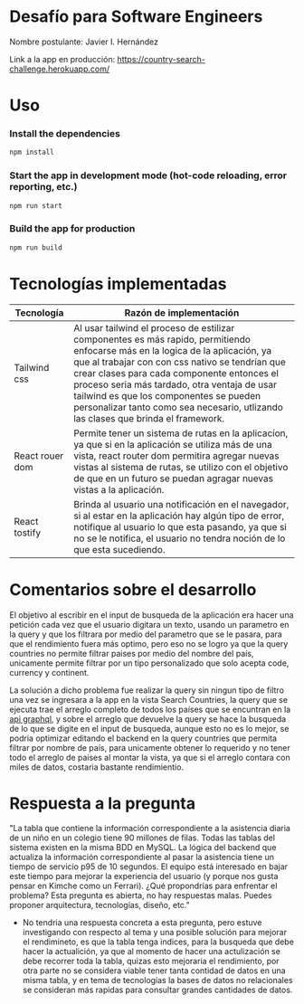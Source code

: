 # Desafío para Software Engineers

Nombre postulante: Javier I. Hernández

Link a la app en producción: https://country-search-challenge.herokuapp.com/

# Uso

### Install the dependencies
```bash
npm install
```

### Start the app in development mode (hot-code reloading, error reporting, etc.)
```bash
npm run start
```

### Build the app for production
```bash
npm run build
```

# Tecnologías implementadas
Tecnología    | Razón de implementación
------------- | -----------------------------------------------------------------
Tailwind css       | Al usar tailwind el proceso de estilizar componentes es más rapido, permitiendo enfocarse más en la logica de la aplicación, ya que al trabajar con con css nativo se tendrían que crear clases para cada componente entonces el proceso seria más tardado, otra ventaja de usar tailwind es que los componentes se pueden personalizar tanto como sea necesario, utlizando las clases que brinda el framework.
React rouer dom       | Permite tener un sistema de rutas en la aplicacíon, ya que si en la aplicación se utiliza más de una vista, react router dom permitira agregar nuevas vistas al sistema de rutas, se utilizo con el objetivo de que en un futuro se puedan agragar nuevas vistas a la aplicación.
React tostify        | Brinda al usuario una notificación en el navegador, si al estar en la aplicación hay algún tipo de error, notifique al usuario lo que esta pasando, ya que si no se le notifica, el usuario no tendra noción de lo que esta sucediendo.

# Comentarios sobre el desarrollo
El objetivo al escribir en el input de busqueda de la aplicación era hacer una petición cada vez que el usuario digitara un texto, usando un parametro en la query y que los filtrara por medio del parametro que se le pasara, para que el rendimiento fuera más optimo, pero eso no se logro ya que la query countries no permite filtrar paises por medio del nombre del país, unicamente permite filtrar por un tipo personalizado que solo acepta code, currency y continent.

La solución a dicho problema fue realizar la query sin ningun tipo de filtro una vez se ingresara a la app en la vista Search Countries, la query que se ejecuta trae el arreglo completo de todos los países que se encuntran en la [api graphql](https://countries.trevorblades.com/), y sobre el arreglo que devuelve la query se hace la busqueda de lo que se digite en el input de busqueda, aunque esto no es lo mejor, se podria optimizar editando el backend en la query countries que permita filtrar por nombre de país, para unicamente obtener lo requerido y no tener todo el arreglo de paises al montar la vista, ya que si el arreglo contara con miles de datos, costaria bastante rendimientio.

# Respuesta a la pregunta
"La tabla que contiene la información correspondiente a la asistencia diaria de un niño en un colegio tiene 90 millones de filas. Todas las tablas del sistema existen en la misma BDD en MySQL. La lógica del backend que actualiza la información correspondiente al pasar la asistencia tiene un tiempo de servicio p95 de 10 segundos. El equipo está interesado en bajar este tiempo para mejorar la experiencia del usuario (y porque nos gusta pensar en Kimche como un Ferrari). ¿Qué propondrías para enfrentar el problema? Esta pregunta es abierta, no hay respuestas malas. Puedes proponer arquitectura, tecnologías, diseño, etc."

* No tendria una respuesta concreta a esta pregunta, pero estuve investigando con respecto al tema y una posible solución para mejorar el rendimineto, es que la tabla tenga indices, para la busqueda que debe hacer la actualición, ya que al momento de hacer una actulización se debe recorrer toda la tabla, quizas esto mejoraria el rendimiento, por otra parte no se considera viable tener tanta contidad de datos en una misma tabla, y en tema de tecnologías la bases de datos no relacionales se consideran más rapidas para consultar grandes cantidades de datos.
